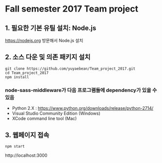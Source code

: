 # Fall semester 2017 Team project

## 1. 필요한 기본 유틸 설치: Node.js
https://nodejs.org 방문해서 Node.js 설치

## 2. 소스 다운 및 의존 패키지 설치
```
git clone https://github.com/yuyaebean/Team_project_2017.git
cd Team_project_2017
npm install
```
### node-sass-middleware가 다음 프로그램들에 dependency가 있을 수 있음
- Python 2.X : https://www.python.org/downloads/release/python-2714/
- Visual Studio Community Edition (Windows)
- XCode command line tool (Mac)

## 3. 웹페이지 접속
```
npm start
```
http://localhost:3000
